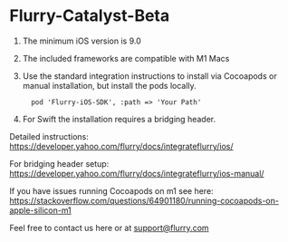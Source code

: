# Flurry-Catalyst-Beta

1) The minimum iOS version is 9.0
2) The included frameworks are compatible with M1 Macs
3) Use the standard integration instructions to install via Cocoapods or manual installation, but install the pods locally.

         pod 'Flurry-iOS-SDK', :path => 'Your Path'

4) For Swift the installation requires a bridging header.

Detailed instructions:
https://developer.yahoo.com/flurry/docs/integrateflurry/ios/

For bridging header setup:
https://developer.yahoo.com/flurry/docs/integrateflurry/ios-manual/

If you have issues running Cocoapods on m1 see here:
https://stackoverflow.com/questions/64901180/running-cocoapods-on-apple-silicon-m1

Feel free to contact us here or at support@flurry.com
